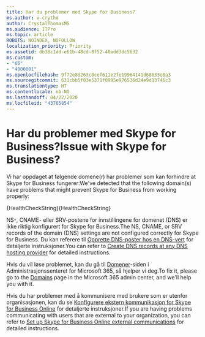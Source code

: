 ```yaml
---
title: Har du problemer med Skype for Business?
ms.author: v-crytho
author: CrystalThomasMS
ms.audience: ITPro
ms.topic: article
ROBOTS: NOINDEX, NOFOLLOW
localization_priority: Priority
ms.assetid: db38c1dd-e61b-48cd-8f52-40add3dc5632
ms.custom:
- "66"
- "4000001"
ms.openlocfilehash: 9f72e8d263c0cef611e2fe19964141d68633e8a3
ms.sourcegitcommit: 631cbb5f03e5371f0995e976536d24e9d13746c3
ms.translationtype: HT
ms.contentlocale: nb-NO
ms.lasthandoff: 04/22/2020
ms.locfileid: "43765854"
---
```

# <a name="issue-with-skype-for-business"></a><span data-ttu-id="b55ac-102">Har du problemer med Skype for Business?</span><span class="sxs-lookup"><span data-stu-id="b55ac-102">Issue with Skype for Business?</span></span>

<span data-ttu-id="b55ac-103">Vi har oppdaget at følgende domene(r) har problemer som kan forhindre at Skype for Business fungerer:</span><span class="sxs-lookup"><span data-stu-id="b55ac-103">We've detected that the following domain(s) have problems that might prevent Skype for Business from working properly:</span></span>
  
<span data-ttu-id="b55ac-104">{HealthCheckString}</span><span class="sxs-lookup"><span data-stu-id="b55ac-104">{HealthCheckString}</span></span>
  
<span data-ttu-id="b55ac-105">NS-, CNAME- eller SRV-postene for innstillingene for domenet (DNS) er ikke riktig konfigurert for Skype for Business.</span><span class="sxs-lookup"><span data-stu-id="b55ac-105">The NS, CNAME, or SRV records of the domain (DNS) settings are not configured correctly for Skype for Business.</span></span> <span data-ttu-id="b55ac-106">Du kan referere til [Opprette DNS-poster hos en DNS-vert](https://docs.microsoft.com/office365/admin/get-help-with-domains/create-dns-records-at-any-dns-hosting-provider) for detaljerte instruksjoner.</span><span class="sxs-lookup"><span data-stu-id="b55ac-106">You can refer to [Create DNS records at any DNS hosting provider](https://docs.microsoft.com/office365/admin/get-help-with-domains/create-dns-records-at-any-dns-hosting-provider) for detailed instructions.</span></span>
  
<span data-ttu-id="b55ac-107">Hvis du vil løse problemet, kan du gå til [Domener](https://admin.microsoft.com/adminportal/home#/Domains)-siden i Administrasjonssenteret for Microsoft 365, så hjelper vi deg.</span><span class="sxs-lookup"><span data-stu-id="b55ac-107">To fix it, please go to the [Domains](https://admin.microsoft.com/adminportal/home#/Domains) page in the Microsoft 365 admin center, and we'll help you with it.</span></span>
  
<span data-ttu-id="b55ac-108">Hvis du har problemer med å kommunisere med brukere som er utenfor organisasjonen, kan du se [Konfigurere ekstern kommunikasjon for Skype for Business Online](https://support.microsoft.com/help/10041/set-up-skype-for-business-online-external-communications.aspx) for detaljerte instruksjoner.</span><span class="sxs-lookup"><span data-stu-id="b55ac-108">If you are having problems communicating with users that are external to your organization, you can refer to [Set up Skype for Business Online external communications](https://support.microsoft.com/help/10041/set-up-skype-for-business-online-external-communications.aspx) for detailed instructions.</span></span>

  